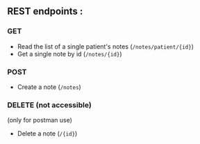 ## REST endpoints :
### GET
* Read the list of a single patient's notes (`/notes/patient/{id}`)
* Get a single note by id (`/notes/{id}`)
### POST
* Create a note (`/notes`)
### DELETE (not accessible)
(only for postman use)
* Delete a note (`/{id}`)